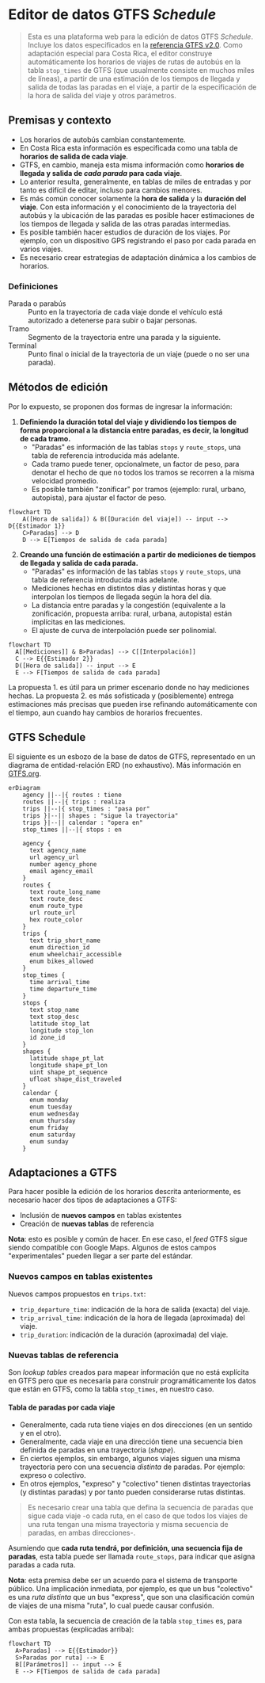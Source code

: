 # Editor de datos GTFS *Schedule*

> Esta es una plataforma web para la edición de datos GTFS *Schedule*. Incluye los datos especificados en la [referencia GTFS v2.0](https://gtfs.org/schedule/reference/). Como adaptación especial para Costa Rica, el editor construye automáticamente los horarios de viajes de rutas de autobús en la tabla `stop_times` de GTFS (que usualmente consiste en muchos miles de líneas), a partir de una estimación de los tiempos de llegada y salida de todas las paradas en el viaje, a partir de la especificación de la hora de salida del viaje y otros parámetros.

## Premisas y contexto

- Los horarios de autobús cambian constantemente. 
- En Costa Rica esta información es especificada como una tabla de **horarios de salida de cada viaje**.
- GTFS, en cambio, maneja esta misma información como **horarios de llegada y salida de *cada parada* para cada viaje**.
- Lo anterior resulta, generalmente, en tablas de miles de entradas y por tanto es difícil de editar, incluso para cambios menores.
- Es más común conocer solamente la **hora de salida** y la **duración del viaje**. Con esta información y el conocimiento de la trayectoria del autobús y la ubicación de las paradas es posible hacer estimaciones de los tiempos de llegada y salida de las otras paradas intermedias.
- Es posible también hacer estudios de duración de los viajes. Por ejemplo, con un dispositivo GPS registrando el paso por cada parada en varios viajes.
- Es necesario crear estrategias de adaptación dinámica a los cambios de horarios.

### Definiciones

<dl>
  <dt>Parada o parabús</dt>
  <dd>Punto en la trayectoria de cada viaje donde el vehículo está autorizado a detenerse para subir o bajar personas.</dd>
  <dt>Tramo</dt>
  <dd>Segmento de la trayectoria entre una parada y la siguiente.</dd>
  <dt>Terminal</dt>
  <dd>Punto final o inicial de la trayectoria de un viaje (puede o no ser una parada).</dd>
</dl>

## Métodos de edición

Por lo expuesto, se proponen dos formas de ingresar la información:

1. **Definiendo la duración total del viaje y dividiendo los tiempos de forma proporcional a la distancia entre paradas, es decir, la longitud de cada tramo.**
    - "Paradas" es información de las tablas `stops` y `route_stops`, una tabla de referencia introducida más adelante.
    - Cada tramo puede tener, opcionalmete, un factor de peso, para denotar el hecho de que no todos los tramos se recorren a la misma velocidad promedio. 
    - Es posible también "zonificar" por tramos (ejemplo: rural, urbano, autopista), para ajustar el factor de peso.

```mermaid
flowchart TD
    A([Hora de salida]) & B([Duración del viaje]) -- input --> D{{Estimador 1}}
    C>Paradas] --> D
    D --> E[Tiempos de salida de cada parada]
```

2. **Creando una función de estimación a partir de mediciones de tiempos de llegada y salida de cada parada.**
    - "Paradas" es información de las tablas `stops` y `route_stops`, una tabla de referencia introducida más adelante.
    - Mediciones hechas en distintos días y distintas horas y que interpolan los tiempos de llegada según la hora del día.
    - La distancia entre paradas y la congestión (equivalente a la zonificación, propuesta arriba: rural, urbana, autopista) están implícitas en las mediciones. 
    - El ajuste de curva de interpolación puede ser polinomial.

```mermaid
flowchart TD
  A[[Mediciones]] & B>Paradas] --> C[[Interpolación]] 
  C --> E{{Estimador 2}}
  D([Hora de salida]) -- input --> E
  E --> F[Tiempos de salida de cada parada]
```

La propuesta 1. es útil para un primer escenario donde no hay mediciones hechas. La propuesta 2. es más sofisticada y (posiblemente) entrega estimaciones más precisas que pueden irse refinando automáticamente con el tiempo, aun cuando hay cambios de horarios frecuentes.

## GTFS Schedule

El siguiente es un esbozo de la base de datos de GTFS, representado en un diagrama de entidad-relación ERD (no exhaustivo). Más información en [GTFS.org](https://gtfs.org/).

```mermaid
erDiagram
    agency ||--|{ routes : tiene
    routes ||--|{ trips : realiza
    trips ||--|{ stop_times : "pasa por"
    trips }|--|| shapes : "sigue la trayectoria"
    trips }|--|| calendar : "opera en"
    stop_times ||--|{ stops : en
    
    agency {
      text agency_name
      url agency_url
      number agency_phone
      email agency_email
    }
    routes {
      text route_long_name
      text route_desc
      enum route_type
      url route_url
      hex route_color
    }
    trips {
      text trip_short_name
      enum direction_id
      enum wheelchair_accessible
      enum bikes_allowed
    }
    stop_times {
      time arrival_time
      time departure_time
    }
    stops {
      text stop_name
      text stop_desc
      latitude stop_lat
      longitude stop_lon
      id zone_id
    }
    shapes {
      latitude shape_pt_lat
      longitude shape_pt_lon
      uint shape_pt_sequence
      ufloat shape_dist_traveled
    }
    calendar {
      enum monday
      enum tuesday
      enum wednesday
      enum thursday
      enum friday
      enum saturday
      enum sunday
    }
```

## Adaptaciones a GTFS

Para hacer posible la edición de los horarios descrita anteriormente, es necesario hacer dos tipos de adaptaciones a GTFS:

- Inclusión de **nuevos campos** en tablas existentes
- Creación de **nuevas tablas** de referencia

**Nota**: esto es posible y común de hacer. En ese caso, el *feed* GTFS sigue siendo compatible con Google Maps. Algunos de estos campos "experimentales" pueden llegar a ser parte del estándar.

### Nuevos campos en tablas existentes

Nuevos campos propuestos en `trips.txt`:

- `trip_departure_time`: indicación de la hora de salida (exacta) del viaje.
- `trip_arrival_time`: indicación de la hora de llegada (aproximada) del viaje.
- `trip_duration`: indicación de la duración (aproximada) del viaje.

### Nuevas tablas de referencia

Son *lookup tables* creados para mapear información que no está explícita en GTFS pero que es necesaria para construir programáticamente los datos que están en GTFS, como la tabla `stop_times`, en nuestro caso.

#### Tabla de paradas por cada viaje

- Generalmente, cada ruta tiene viajes en dos direcciones (en un sentido y en el otro).
- Generalmente, cada viaje en una dirección tiene una secuencia bien definida de paradas en una trayectoria (*shape*).
- En ciertos ejemplos, sin embargo, algunos viajes siguen una misma trayectoria pero con una secuencia *distinta* de paradas. Por ejemplo: expreso o colectivo.
- En otros ejemplos, "expreso" y "colectivo" tienen distintas trayectorias (y distintas paradas) y por tanto pueden considerarse rutas distintas.

> Es necesario crear una tabla que defina la secuencia de paradas que sigue cada viaje -o cada ruta, en el caso de que todos los viajes de una ruta tengan una misma trayectoria y misma secuencia de paradas, en ambas direcciones-.

Asumiendo que **cada ruta tendrá, por definición, una secuencia fija de paradas**, esta tabla puede ser llamada `route_stops`, para indicar que asigna paradas a cada ruta.

**Nota**: esta premisa debe ser un acuerdo para el sistema de transporte público. Una implicación inmediata, por ejemplo, es que un bus "colectivo" es una *ruta distinta* que un bus "express", que son una clasificación común de viajes de una misma "ruta", lo cual puede causar confusión.

Con esta tabla, la secuencia de creación de la tabla `stop_times` es, para ambas propuestas (explicadas arriba):

```mermaid
flowchart TD
  A>Paradas] --> E{{Estimador}}
  S>Paradas por ruta] --> E
  B[[Parámetros]] -- input --> E
  E --> F[Tiempos de salida de cada parada]
```
